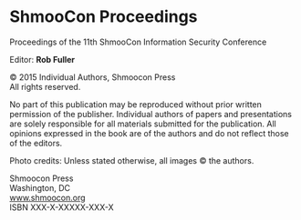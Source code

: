 ShmooCon Proceedings
=======

Proceedings of the 11th ShmooCon Information Security Conference

Editor: **Rob Fuller**  

© 2015 Individual Authors, Shmoocon Press  
All rights reserved.

No part of this publication may be reproduced without prior written permission of the publisher. Individual authors of papers and presentations are solely responsible for all materials submitted for the publication. All opinions expressed in the book are of the authors and do not reflect those of the editors.

Photo credits: Unless stated otherwise, all images © the authors.

Shmoocon Press  
Washington, DC  
www.shmoocon.org  
ISBN XXX-X-XXXXX-XXX-X